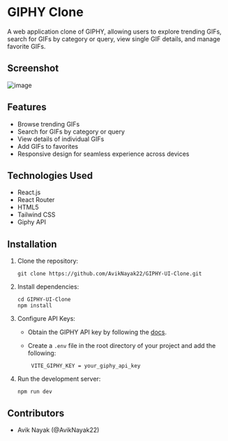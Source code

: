 # GIPHY Clone
A web application clone of GIPHY, allowing users to explore trending GIFs, search for GIFs by category or query, view single GIF details, and manage favorite GIFs.

## Screenshot
![image](https://github.com/AvikNayak22/GIPHY-UI-Clone/assets/110925067/1ac9d934-a7e9-43ec-8c8b-24c7773c7297)

## Features

- Browse trending GIFs
- Search for GIFs by category or query
- View details of individual GIFs
- Add GIFs to favorites
- Responsive design for seamless experience across devices

## Technologies Used

- React.js
- React Router
- HTML5
- Tailwind CSS
- Giphy API

## Installation

1. Clone the repository:
   
   ```
   git clone https://github.com/AvikNayak22/GIPHY-UI-Clone.git
   ```
2. Install dependencies:
   
   ```
   cd GIPHY-UI-Clone
   npm install
   ```
4. Configure API Keys:
   - Obtain the GIPHY API key by following the [docs](https://developers.giphy.com/docs/api/).
   - Create a `.env` file in the root directory of your project and add the following:
     
     ```
      VITE_GIPHY_KEY = your_giphy_api_key
     ```
     
6. Run the development server:

   ```
   npm run dev
   ```
## Contributors
   - Avik Nayak (@AvikNayak22)

